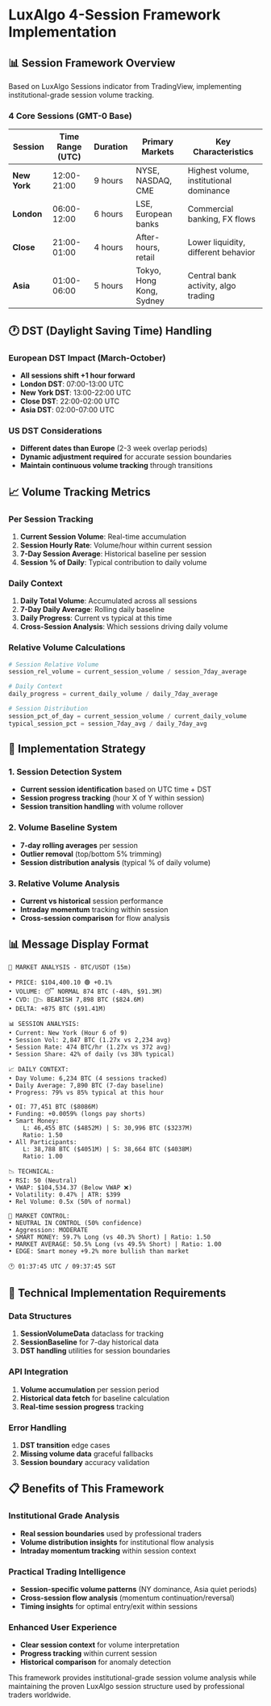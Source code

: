 # LuxAlgo 4-Session Framework Implementation

## 📊 **Session Framework Overview**

Based on LuxAlgo Sessions indicator from TradingView, implementing institutional-grade session volume tracking.

### **4 Core Sessions (GMT-0 Base)**

| Session | Time Range (UTC) | Duration | Primary Markets | Key Characteristics |
|---------|------------------|----------|-----------------|-------------------|
| **New York** | 12:00-21:00 | 9 hours | NYSE, NASDAQ, CME | Highest volume, institutional dominance |
| **London** | 06:00-12:00 | 6 hours | LSE, European banks | Commercial banking, FX flows |
| **Close** | 21:00-01:00 | 4 hours | After-hours, retail | Lower liquidity, different behavior |
| **Asia** | 01:00-06:00 | 5 hours | Tokyo, Hong Kong, Sydney | Central bank activity, algo trading |

## 🕐 **DST (Daylight Saving Time) Handling**

### **European DST Impact** (March-October)
- **All sessions shift +1 hour forward**
- **London DST**: 07:00-13:00 UTC
- **New York DST**: 13:00-22:00 UTC
- **Close DST**: 22:00-02:00 UTC
- **Asia DST**: 02:00-07:00 UTC

### **US DST Considerations**
- **Different dates than Europe** (2-3 week overlap periods)
- **Dynamic adjustment required** for accurate session boundaries
- **Maintain continuous volume tracking** through transitions

## 📈 **Volume Tracking Metrics**

### **Per Session Tracking**
1. **Current Session Volume**: Real-time accumulation
2. **Session Hourly Rate**: Volume/hour within current session
3. **7-Day Session Average**: Historical baseline per session
4. **Session % of Daily**: Typical contribution to daily volume

### **Daily Context**
1. **Daily Total Volume**: Accumulated across all sessions
2. **7-Day Daily Average**: Rolling daily baseline
3. **Daily Progress**: Current vs typical at this time
4. **Cross-Session Analysis**: Which sessions driving daily volume

### **Relative Volume Calculations**

```python
# Session Relative Volume
session_rel_volume = current_session_volume / session_7day_average

# Daily Context
daily_progress = current_daily_volume / daily_7day_average

# Session Distribution
session_pct_of_day = current_session_volume / current_daily_volume
typical_session_pct = session_7day_avg / daily_7day_avg
```

## 🎯 **Implementation Strategy**

### **1. Session Detection System**
- **Current session identification** based on UTC time + DST
- **Session progress tracking** (hour X of Y within session)
- **Session transition handling** with volume rollover

### **2. Volume Baseline System**
- **7-day rolling averages** per session
- **Outlier removal** (top/bottom 5% trimming)
- **Session distribution analysis** (typical % of daily volume)

### **3. Relative Volume Analysis**
- **Current vs historical** session performance
- **Intraday momentum** tracking within session
- **Cross-session comparison** for flow analysis

## 📊 **Message Display Format**

```
🎯 MARKET ANALYSIS - BTC/USDT (15m)

• PRICE: $104,400.10 🟢 +0.1%
• VOLUME: 😴 NORMAL 874 BTC (-48%, $91.3M)
• CVD: 🔴📉 BEARISH 7,898 BTC ($824.6M)
• DELTA: +875 BTC ($91.41M)

📊 SESSION ANALYSIS:
• Current: New York (Hour 6 of 9)
• Session Vol: 2,847 BTC (1.27x vs 2,234 avg)
• Session Rate: 474 BTC/hr (1.27x vs 372 avg)
• Session Share: 42% of daily (vs 38% typical)

📈 DAILY CONTEXT:
• Day Volume: 6,234 BTC (4 sessions tracked)
• Daily Average: 7,890 BTC (7-day baseline)
• Progress: 79% vs 85% typical at this hour

• OI: 77,451 BTC ($8086M)
• Funding: +0.0059% (longs pay shorts)
• Smart Money: 
    L: 46,455 BTC ($4852M) | S: 30,996 BTC ($3237M) 
    Ratio: 1.50
• All Participants: 
    L: 38,788 BTC ($4051M) | S: 38,664 BTC ($4038M)
    Ratio: 1.00

📉 TECHNICAL:
• RSI: 50 (Neutral)
• VWAP: $104,534.37 (Below VWAP ❌)
• Volatility: 0.47% | ATR: $399
• Rel Volume: 0.5x (50% of normal)

🎯 MARKET CONTROL:
• NEUTRAL IN CONTROL (50% confidence)
• Aggression: MODERATE
• SMART MONEY: 59.7% Long (vs 40.3% Short) | Ratio: 1.50
• MARKET AVERAGE: 50.5% Long (vs 49.5% Short) | Ratio: 1.00
• EDGE: Smart money +9.2% more bullish than market

🕐 01:37:45 UTC / 09:37:45 SGT
```

## 🔧 **Technical Implementation Requirements**

### **Data Structures**
1. **SessionVolumeData** dataclass for tracking
2. **SessionBaseline** for 7-day historical data
3. **DST handling** utilities for session boundaries

### **API Integration**
1. **Volume accumulation** per session period
2. **Historical data fetch** for baseline calculation
3. **Real-time session progress** tracking

### **Error Handling**
1. **DST transition** edge cases
2. **Missing volume data** graceful fallbacks
3. **Session boundary** accuracy validation

## 📋 **Benefits of This Framework**

### **Institutional Grade Analysis**
- **Real session boundaries** used by professional traders
- **Volume distribution insights** for institutional flow analysis
- **Intraday momentum tracking** within session context

### **Practical Trading Intelligence**
- **Session-specific volume patterns** (NY dominance, Asia quiet periods)
- **Cross-session flow analysis** (momentum continuation/reversal)
- **Timing insights** for optimal entry/exit within sessions

### **Enhanced User Experience**
- **Clear session context** for volume interpretation
- **Progress tracking** within current session
- **Historical comparison** for anomaly detection

This framework provides institutional-grade session volume analysis while maintaining the proven LuxAlgo session structure used by professional traders worldwide.